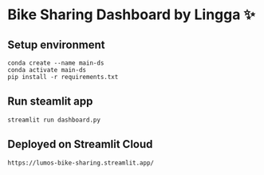 # Bike Sharing Dashboard by Lingga ✨

## Setup environment
```
conda create --name main-ds
conda activate main-ds
pip install -r requirements.txt
```

## Run steamlit app
```
streamlit run dashboard.py
```

## Deployed on Streamlit Cloud
```
https://lumos-bike-sharing.streamlit.app/
```